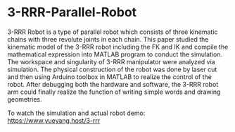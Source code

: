 # 3-RRR-Parallel-Robot
3-RRR Robot is a type of parallel robot which consists of three kinematic chains with three revolute joints in each chain. This paper studied the kinematic model of the 3-RRR robot including the FK and IK and compile the mathematical expression into MATLAB program to conduct the simulation. The workspace and singularity of 3-RRR manipulator were analyzed via simulation. The physical construction of the robot was done by laser cut and then using Arduino toolbox in MATLAB to realize the control of the robot. After debugging both the hardware and software, the 3-RRR robot arm could finally realize the function of writing simple words and drawing geometries. 

To watch the simulation and actual robot demo: https://www.yueyang.host/3-rrr

